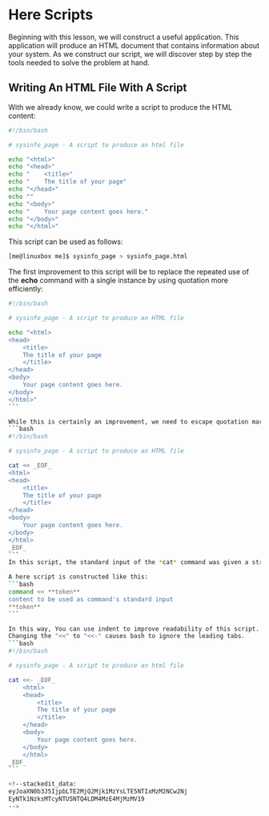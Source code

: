 # Here Scripts
Beginning with this lesson, we will construct a useful application. This application will produce an HTML document that contains information about your system. As we construct our script, we will discover step by step the tools needed to solve the problem at hand.

## Writing An HTML File With A Script
With we already know, we could write a script to produce the HTML content:
```bash
#!/bin/bash

# sysinfo_page - A script to produce an html file

echo "<html>"
echo "<head>"
echo "    <title>"
echo "    The title of your page"
echo "</head>"
echo ""
echo "<body>"
echo "    Your page content goes here."
echo "</body>"
echo "</html>"
```
This script can be used as follows:
```bash
[me@linuxbox me]$ sysinfo_page > sysinfo_page.html
```

The first improvement to this script will be to replace the repeated use of the **echo** command with a single instance by using quotation more efficiently:
````bash
#!/bin/bash

# sysinfo_page - A script to produce an HTML file

echo "<html>
<head>
	<title>
	The title of your page
	</title>
</head>
<body>
	Your page content goes here.
</body>
</html>"
```

While this is certainly an improvement, we need to escape quotation mark when you want to use it. In order to avoid the additional typing, we need to look for a better way to produce our text.
```bash
#!/bin/bash

# sysinfo_page - A script to produce an HTML file

cat << _EOF_
<html>
<head>
	<title>
	The title of your page
	</title>
</head>
<body>
	Your page content goes here.
</body>
</html>
_EOF_
```
In this script, the standard input of the *cat* command was given a stream of text from our script.

A here script is constructed like this:
```bash
command << **token**
content to be used as command's standard input
**token**
```

In this way, You can use indent to improve readability of this script.
Changing the "<<" to "<<-" causes bash to ignore the leading tabs.
```bash
#!/bin/bash

# sysinfo_page - A script to produce an html file

cat <<- _EOF_
	<html>
	<head>
		<title>
		The title of your page
		</title>
	</head>
	<body>
		Your page content goes here.
	</body>
	</html>
_EOF_
```

<!--stackedit_data:
eyJoaXN0b3J5IjpbLTE2MjQ2Mjk1MzYsLTE5NTIxMzM2NCw2Nj
EyNTk1NzksMTcyNTU5NTQ4LDM4MzE4MjMzMV19
-->